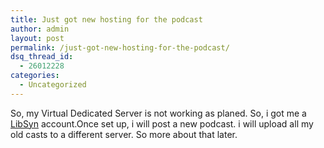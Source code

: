 ```yaml
---
title: Just got new hosting for the podcast
author: admin
layout: post
permalink: /just-got-new-hosting-for-the-podcast/
dsq_thread_id:
  - 26012228
categories:
  - Uncategorized
---
```

So, my Virtual Dedicated Server is not working as planed. So, i got me a [LibSyn][1] account.Once set up, i will post a new podcast. i will upload all my old casts to a different server. So more about that later.

 [1]: http://www.libsyn.com/